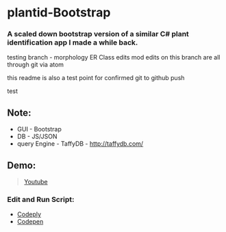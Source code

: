 # plantid-Bootstrap
### A scaled down bootstrap version of a similar C# plant identification app I made a while back.

testing branch - morphology ER Class edits mod
edits on this branch are all through git via atom

this readme is also a test point for confirmed git to github push

test

## Note:
* GUI - Bootstrap
* DB - JS/JSON
* query Engine - TaffyDB - http://taffydb.com/

## Demo:

> [Youtube](https://www.youtube.com/watch?v=d6cYrqyCk4o)

### Edit and Run Script:

* [Codeply](https://www.codeply.com/view/1JXIluLDW5)
* [Codepen](https://codepen.io/mezcel/pen/gRrjXP/)
